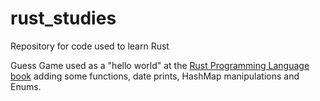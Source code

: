 # rust_studies

Repository for code used to learn Rust

Guess Game used as a "hello world" at the [Rust Programming Language book](https://doc.rust-lang.org/book/ch02-00-guessing-game-tutorial.html) adding some functions, date prints, HashMap manipulations and Enums.